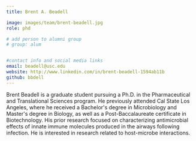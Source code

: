 ```yaml
---
title: Brent A. Beadell

image: images/team/brent-beadell.jpg
role: phd

# add person to alumni group
# group: alum


#contact info and social media links
email: beadell@usc.edu
website: http://www.linkedin.com/in/brent-beadell-1594ab11b
github: bbdell
---
```


Brent Beadell is a graduate student pursuing a Ph.D. in the Pharmaceutical and Translational Sciences program.
He previously attended Cal State Los Angeles, where he received a Bachelor's degree in Microbiology and Master's degree in Biology, as well as a Post-Baccalaureate certificate in Biotechnology.
His prior research focused on characterizing antimicrobial effects of innate immune molecules produced in the airways following infection. He is interested in research related to host-microbe interactions.
